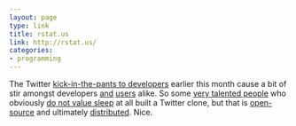 ```yaml
---
layout: page
type: link
title: rstat.us
link: http://rstat.us/
categories: 
- programming
---
```

The Twitter [kick-in-the-pants to developers](http://groups.google.com/group/twitter-development-talk/browse_thread/thread/c82cd59c7a87216a) earlier this month cause a bit of stir amongst developers [and](http://twitter.com/#!/gamoe/status/46538404862767104) [users](http://twitter.com/#!/gamoe/status/46537484380815360) alike. So some [very talented people](https://github.com/hotsh) who obviously [do not value sleep](http://rstat.us/updates/4d8b2f10c26df84a89000506) at all built a Twitter clone, but that is [open-source](http://rstat.us/open_source) and ultimately [distributed](http://blog.steveklabnik.com/announcing-rstatus). Nice.

